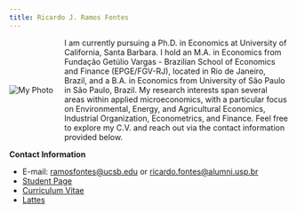 ```yaml
---
title: Ricardo J. Ramos Fontes
---
```


<div style="display: flex; align-items: center; flex-wrap: wrap; gap: 20px;">

   <img src="/images/professional_pic.jpeg" alt="My Photo" style="max-width: 300px; height: auto;">
   
  <div style="flex: 1; min-width: 250px;">
    I am currently pursuing a Ph.D. in Economics at University of California, Santa Barbara. I hold an M.A. in Economics from Fundação Getúlio Vargas - Brazilian School of Economics and Finance (EPGE/FGV-RJ), located in Rio de Janeiro, Brazil, and a B.A. in Economics from University of São Paulo in São Paulo, Brazil.
    My research interests span several areas within applied microeconomics, with a particular focus on Environmental, Energy, and Agricultural Economics, Industrial Organization, Econometrics, and Finance.
    Feel free to explore my C.V. and reach out via the contact information provided below.
  </div>

</div>

**Contact Information**

- E-mail: ramosfontes@ucsb.edu or ricardo.fontes@alumni.usp.br
- [Student Page](https://econ.ucsb.edu/people/students/ricardo-jose-ramos-fontes)
- [Curriculum Vitae](/resume/)
- [Lattes](http://lattes.cnpq.br/7318145447711838)

